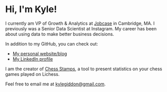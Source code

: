 # Hi, I'm Kyle!

I currently am VP of Growth & Analytics at [Jobcase](https://www.jobcase.com/) in Cambridge, MA. I previously was a Senior Data Scientist at Instagram. My career has been about using data to make better business decisions.

In addition to my GitHub, you can check out:
- [My personal website/blog](http://www.kylegiddon.com)
- [My LinkedIn profile](https://www.linkedin.com/in/kyle-giddon/)

I am the creator of [Chess Stamps](https://chessstamps.app/), a tool to present statistics on your chess games played on Lichess.

Feel free to email me at kylegiddon@gmail.com.

